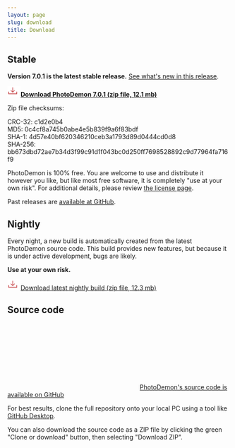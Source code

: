 ```yaml
---
layout: page
slug: download
title: Download
---
```


Stable
-------------------

**Version 7.0.1 is the latest stable release.**  [See what's new in this release](2018/01/15/photodemon-7-0-1-release).

**<a href="https://github.com/tannerhelland/PhotoDemon/releases/download/v7.0.1/PhotoDemon_7.0.1.zip"><img src="media/Download-24.png" alt="Download" srcset="media/Download-48.png 2x" />Download PhotoDemon 7.0.1 (zip file, 12.1 mb)</a>**<br />

Zip file checksums:

CRC-32: c1d2e0b4<br />
MD5: 0c4cf8a745b0abe4e5b839f9a6f83bdf<br />
SHA-1: 4d57e40bf620346210ceb3a1793d89d0444cd0d8<br />
SHA-256: bb673dbd72ae7b34d3f99c91d1f043bc0d250ff7698528892c9d77964fa716f9<br />

PhotoDemon is 100% free.  You are welcome to use and distribute it however you like, but like most free software, it is completely "use at your own risk".  For additional details, please review [the license page](license/#photodemon-license).

Past releases are [available at GitHub](https://github.com/tannerhelland/PhotoDemon/releases).

Nightly
--------------------

Every night, a new build is automatically created from the latest PhotoDemon source code.  This build provides new features, but because it is under active development, bugs are likely.

**Use at your own risk.**

<a href="https://tannerhelland.github.io/PhotoDemon-Updates-v2/PhotoDemon_nightly.zip"><img src="media/Download-24.png" alt="Download" srcset="media/Download-48.png 2x" />Download latest nightly build (zip file, 12.3 mb)</a>

Source code
------------------

[<svg class="svg-icon"><use xlink:href="{{ '/assets/minima-social-icons.svg#github' | relative_url }}"></use></svg>PhotoDemon's source code is available on GitHub](https://github.com/tannerhelland/PhotoDemon)

For best results, clone the full repository onto your local PC using a tool like [GitHub Desktop](https://desktop.github.com/).

You can also download the source code as a ZIP file by clicking the green "Clone or download" button, then selecting "Download ZIP".
